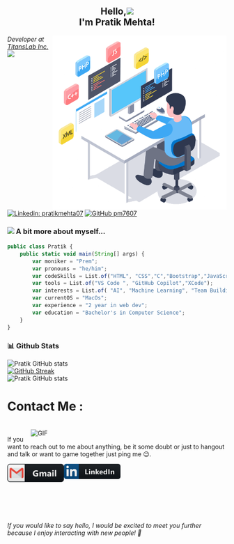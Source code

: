 <center><h2> Hello,<img src="https://media3.giphy.com/media/v1.Y2lkPTc5MGI3NjExM3UydXYyazQzMG9kdXVscG1lYzFkMTI4bnVic2xkbWZsZmVicTk5YyZlcD12MV9pbnRlcm5hbF9naWZfYnlfaWQmY3Q9Zw/Cmr1OMJ2FN0B2/giphy.webp" width="50"><br/> I'm Pratik Mehta! </h2></center>
<img align='right' src="/assets/output-onlinegiftools.gif" width="400">
<p><em>Developer at <a href="https://titanslab.in">TitansLab Inc.</a><img src="https://media.tenor.com/6JptszQgCnkAAAAj/text-work.gif" width="30"> 
</em></p>


[![Linkedin: pratikmehta07](https://img.shields.io/badge/-Pratik-blue?style=flat-square&logo=Linkedin&logoColor=white&link=https://https://www.linkedin.com/in/pratikmehta07)](https://www.linkedin.com/in/pratikmehta07)
[![GitHub pm7607](https://img.shields.io/github/followers/pm7607?label=follow&style=social)](https://github.com/pm7607)


### <img src="https://media.giphy.com/media/VgCDAzcKvsR6OM0uWg/giphy.gif" width="50"> A bit more about myself...   

```javascript
public class Pratik {
    public static void main(String[] args) {
        var moniker = "Prem";
        var pronouns = "he/him";
        var codeSkills = List.of("HTML", "CSS","C","Bootstrap","JavaScript","TypeScript","PHP","Python","Java","Asp.Net","MySql");
        var tools = List.of("VS Code ", "GitHub Copilot","XCode");
        var interests = List.of( "AI", "Machine Learning", "Team Building","Server Management","Leadership");
        var currentOS = "MacOs";
        var experience = "2 year in web dev";
        var education = "Bachelor's in Computer Science";
    }
}

```

### 📊 Github Stats
![Pratik GitHub stats](https://github-readme-stats.vercel.app/api?username=pm7607&show_icons=true&theme=radical)<br>
[![GitHub Streak](https://github-readme-streak-stats.herokuapp.com?user=pm7607&theme=radical&date_format=M%20j%5B%2C%20Y%5D)](https://git.io/streak-stats)<br>
![Pratik GitHub stats](https://github-readme-stats.vercel.app/api/top-langs/?username=pm7607&hide=html,css,shaderlab,kotlin,hlsl&theme=radical)<br>
# Contact Me :

<p>
 </br>


<img hight="320" width="450" align="right" alt="GIF" src="https://media4.giphy.com/media/v1.Y2lkPTc5MGI3NjExYjIwZzc0ZGhmZTBwbG5wOWVpbnhsbTJ2eWRqMm9renF2ejVkMnJqaiZlcD12MV9pbnRlcm5hbF9naWZfYnlfaWQmY3Q9Zw/TuDyQjiZGWwQ8j3DAr/giphy.webp">


If you want to reach out to me about anything, be it some doubt or just to hangout and talk or want to game together just ping me 😉.

<a href="mailto:premmehta7607@gmail.com">
 <img align="left" alt="Gmail" width="130" hight="100" src="/assets/gmail.png" />
</a>
<a href="https://www.linkedin.com/in/pratikmehta07">
  <img align="left" alt="Linkedin" width="130" hight="100" src="/assets/linkedin.png" />
</a>
 </p>
</br>
</br>
</br>
</br>
</br>
</br>
</br>



<em>If you would like to say hello, I would be excited to meet you further because I enjoy interacting with new people! 🤝</em>
